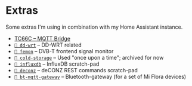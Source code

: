 # Extras

Some extras I'm using in combination with my Home Assistant instance.

- [TC66C – MQTT Bridge](https://github.com/thijsputman/tc66c-mqtt)
- [`📁 dd-wrt`](./dd-wrt/README.md) – DD-WRT related
- [`📁 femon`](./femon/README.md) – DVB-T frontend signal monitor
- [`📁 cold-storage`](./cold-storage/README.md) – Used "once upon a time";
  archived for now
- [`📁 influxdb`](./influxdb/README.md) – InfluxDB scratch-pad
- [`📁 deconz`](./deconz/README.md) – deCONZ REST commands scratch-pad
- [`📁 bt-mqtt-gateway`](./bt-mqtt-gateway/README.md) – Bluetooth-gateway (for a
  set of Mi Flora devices)
